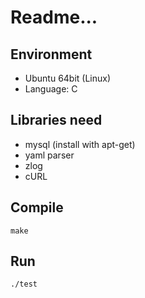 # Readme...

## Environment
- Ubuntu 64bit (Linux)
- Language: C

## Libraries need
- mysql (install with apt-get)
- yaml parser
- zlog
- cURL

## Compile
	make

## Run
    ./test
